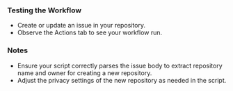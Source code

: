 ### Testing the Workflow

- Create or update an issue in your repository.
- Observe the Actions tab to see your workflow run.


### Notes

- Ensure your script correctly parses the issue body to extract repository name and owner for creating a new repository.
- Adjust the privacy settings of the new repository as needed in the script.
